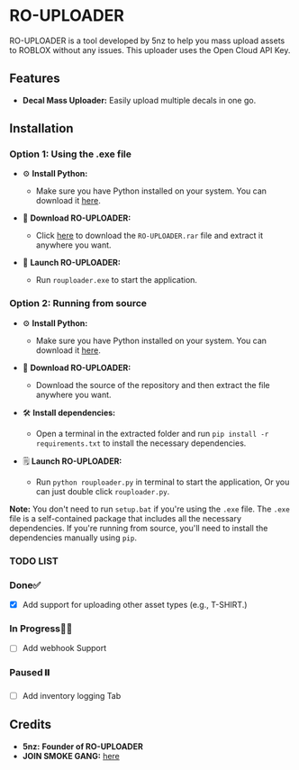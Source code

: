 # RO-UPLOADER

RO-UPLOADER is a tool developed by 5nz to help you mass upload assets to ROBLOX without any issues. This uploader uses the Open Cloud API Key.

## Features

- **Decal Mass Uploader:** Easily upload multiple decals in one go.

## Installation

### Option 1: Using the .exe file

- ⚙️ **Install Python:**
   - Make sure you have Python installed on your system. You can download it [here](https://www.python.org/downloads/).

- 📂 **Download RO-UPLOADER:**
   - Click [here](https://github.com/5nz/RO-UPLOADER/releases/tag/v1) to download the `RO-UPLOADER.rar` file and extract it anywhere you want.

- 🚀 **Launch RO-UPLOADER:**
   - Run `rouploader.exe` to start the application.

### Option 2: Running from source

- ⚙️ **Install Python:**
   - Make sure you have Python installed on your system. You can download it [here](https://www.python.org/downloads/).

- 📂 **Download RO-UPLOADER:**
   - Download the source of the repository and then extract the file anywhere you want.

- 🛠️ **Install dependencies:**
   - Open a terminal in the extracted folder and run `pip install -r requirements.txt` to install the necessary dependencies.

- 🗒️ **Launch RO-UPLOADER:**
   - Run `python rouploader.py` in terminal to start the application, Or you can just double click `rouploader.py`.

**Note:** You don't need to run `setup.bat` if you're using the `.exe` file. The `.exe` file is a self-contained package that includes all the necessary dependencies. If you're running from source, you'll need to install the dependencies manually using `pip`.

### TODO LIST

### Done✅
- [X] Add support for uploading other asset types (e.g., T-SHIRT.)

### In Progress🧑‍💻
- [ ] Add webhook Support

### Paused⏸️
- [ ] Add inventory logging Tab


## Credits

* **5nz:** **Founder of RO-UPLOADER**
* **JOIN SMOKE GANG:** [here](https://discord.gg/4wffQmV6mR)
